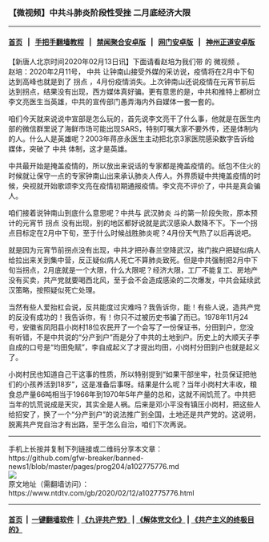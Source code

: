 ### 【微视频】中共斗肺炎阶段性受挫 二月底经济大限
------------------------

#### [首页](https://github.com/gfw-breaker/banned-news1/blob/master/README.md) &nbsp;&nbsp;|&nbsp;&nbsp; [手把手翻墙教程](https://github.com/gfw-breaker/guides/wiki) &nbsp;&nbsp;|&nbsp;&nbsp; [禁闻聚合安卓版](https://github.com/gfw-breaker/bn-android) &nbsp;&nbsp;|&nbsp;&nbsp; [网门安卓版](https://github.com/oGate2/oGate) &nbsp;&nbsp;|&nbsp;&nbsp; [神州正道安卓版](https://github.com/SzzdOgate/update) 



<div><div class="post_content" itemprop="articleBody">
 <p>
  【新唐人北京时间2020年02月13日讯】下面请看赵培为我们带 的
  <ok href="https://www.ntdtv.com/gb/微视频.htm">
   微视频
  </ok>
  。
  <br/>
  赵培：2020年2月11号，
  <ok href="https://www.ntdtv.com/gb/中共.htm">
   中共
  </ok>
  让钟南山接受外媒的采访说，疫情将在2月中下旬达到高峰也就是到了
  <ok href="https://www.ntdtv.com/gb/拐点.htm">
   拐点
  </ok>
  ，4月份疫情消失。上次钟南山还说疫情在元宵节前后达到拐点，结果没有出现，西方媒体真好骗。更有意思的是，中共和推特上都树立李文亮医生当英雄，中共的宣传部门愚弄海内外自媒体一套一套的。
 </p>
 <p>
  咱们今天就来说说中宣部是怎么玩的，首先说李文亮干了什么事，他就是在医生内部的微信群里说了海鲜市场可能出现SARS，特别叮嘱大家不要外传，还是体制内的人。什么人是英雄呢？2003年蒋彦永医生主动把北京3家医院感染数字告诉给媒体，突破了
  <ok href="https://www.ntdtv.com/gb/中共.htm">
   中共
  </ok>
  体制，这才是英雄。
 </p>
 <p>
  中共最开始是掩盖疫情的，所以放出来说话的专家都是掩盖疫情的。纸包不住火的时候就让保守一点的专家钟南山出来承认肺炎人传人。外界质疑中共掩盖疫情的时候，央视就开始歌颂李文亮在疫情初期通报疫情。李文亮不评价了，中共是真会骗人。
 </p>
 <p>
  咱们接着说钟南山到底什么意思呢？中共与
  <ok href="https://www.ntdtv.com/gb/武汉肺炎.htm">
   武汉肺炎
  </ok>
  斗的第一阶段失败，原本预计的元宵节
  <ok href="https://www.ntdtv.com/gb/拐点.htm">
   拐点
  </ok>
  没有出现，别的地区都好说就是武汉感染人数降不下。下一个拐点目标定在2月中下旬，至于什么时候战胜肺炎呢？4月份天气热了以后再说吧。
 </p>
 <p>
  就是因为元宵节前拐点没有出现，中共才把孙春兰空降武汉，挨门挨户把疑似病人给拉出来关到集中营，反正疑似病人死亡不算肺炎致死。但是中共强制把2月中下旬当拐点，2月底就是一个大限，什么大限呢？经济大限，工厂不能复工、房地产没有买卖，共产党就要喝西北风，至于会不会造成感染的二次爆发，中共会延续武汉策略，按照疑似死亡处理。
 </p>
 <p>
  当然有些人爱抬杠会说，反共能度过灾难吗？我告诉你，能！有些人说，造共产党的反没有成功的！我告诉你，有！你只不过被历史书骗了而已。1978年11月24号，安徽省凤阳县小岗村18位农民开了一个会写了一份保证书，分田到户，您没有听错，不是中共说的“分产到户”而是分了中共的土地到户。历史上的大顺天子李自成的口号是“均田免赋”，李自成起义了才提出均田，小岗村分田到户也就是起义了。
 </p>
 <p>
  小岗村民也知道自己干这事的性质，所以特别提到“如果干部坐牢，社员保证把他们的小孩养活到18岁”，这是准备后事呀。结果是什么呢？当年小岗村大丰收，粮食总产量66吨相当于1966年到1970年5年产量的总和，这就不闹饥荒了。中共把当年的饥荒说成是天灾，其实全是人祸。后来是邓小平没有镇压小岗村，把这些人给招安了，换了一个“分产到户”的说法推广到全国，土地还是共产党的。这说明，脱离共产党自治才有出路，至于怎么自治，咱们下次再说。
 </p>
 <div class="single_ad">
 </div>
</div>
</div>
<hr/>
手机上长按并复制下列链接或二维码分享本文章：<br/>
https://github.com/gfw-breaker/banned-news1/blob/master/pages/prog204/a102775776.md <br/>
<a href='https://github.com/gfw-breaker/banned-news1/blob/master/pages/prog204/a102775776.md'><img src='https://github.com/gfw-breaker/banned-news1/blob/master/pages/prog204/a102775776.md.png'/></a> <br/>
原文地址（需翻墙访问）：https://www.ntdtv.com/gb/2020/02/12/a102775776.html


------------------------
#### [首页](https://github.com/gfw-breaker/banned-news1/blob/master/README.md) &nbsp;|&nbsp; [一键翻墙软件](https://github.com/gfw-breaker/nogfw/blob/master/README.md) &nbsp;| [《九评共产党》](https://github.com/gfw-breaker/9ping.md/blob/master/README.md#九评之一评共产党是什么) | [《解体党文化》](https://github.com/gfw-breaker/jtdwh.md/blob/master/README.md) | [《共产主义的终极目的》](https://github.com/gfw-breaker/gczydzjmd.md/blob/master/README.md)


<img src='http://gfw-breaker.win/banned-news/pages/prog204/a102775776.md' width='0px' height='0px'/>